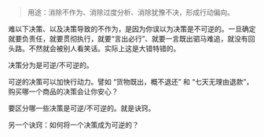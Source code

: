 > 用途：消除不作为、消除过度分析、消除犹豫不决，形成行动偏向。

难以下决策、以及决策导致的不作为，是因为你误以为决策是不可逆的。一旦确定就要负责任，就要贯彻执行，就要“言出必行”、就要一言既出驷马难追，就没有回头路。不然就会被别人看笑话。实际上这是大错特错的。

决策分为是可逆/不可逆的。

可逆的决策可以加快行动力。譬如 “货物既出，概不退还” 和 “七天无理由退款”，购买哪一个商品的决策会让你安心？

要区分哪一些决策是可逆/不可逆的。就是诀窍。

另一个诀窍：如何将一个决策成为可逆的？